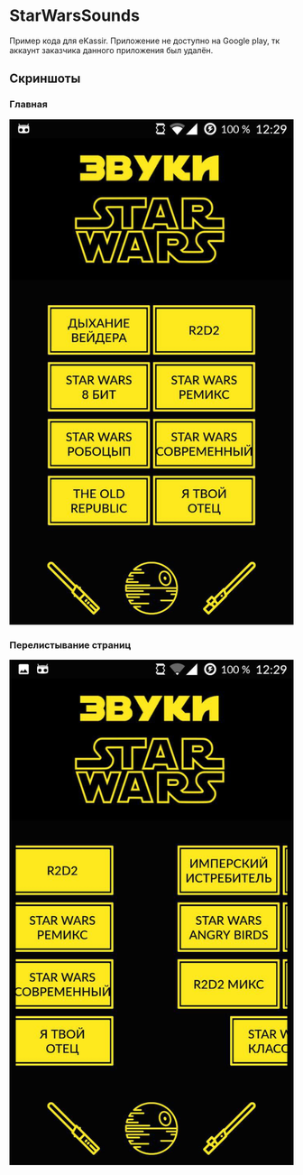 # StarWarsSounds

Пример кода для eKassir.
Приложение не доступно на Google play, тк аккаунт заказчика данного приложения был удалён.

## Скриншоты
### Главная
![](/imgs/1.jpg)
### Перелистывание страниц
![](/imgs/2.jpg)
